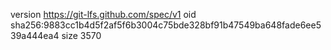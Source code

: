 version https://git-lfs.github.com/spec/v1
oid sha256:9883cc1b4d5f2af5f6b3004c75bde328bf91b47549ba648fade6ee539a444ea4
size 3570

